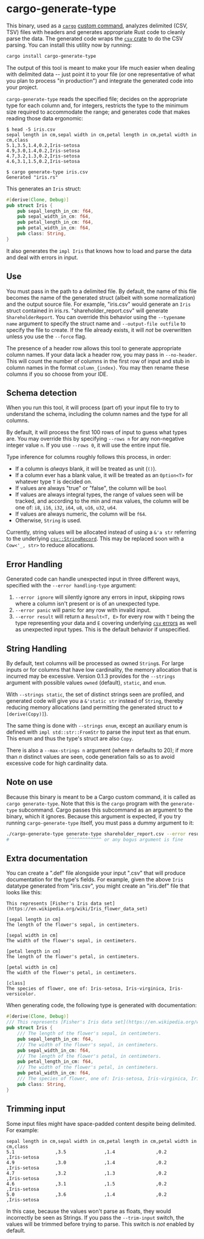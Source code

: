 # cargo-generate-type

This binary, used as a [`cargo`](https://doc.rust-lang.org/cargo/) [custom command](https://doc.rust-lang.org/book/ch14-05-extending-cargo.html), analyzes delimited (CSV, TSV) files with headers and generates appropriate Rust code to cleanly parse the data. The generated code wraps the [`csv` crate](https://crates.io/crates/csv) to do the CSV parsing. You can install this utility now by running:

```bash
cargo install cargo-generate-type
```

The output of this tool is meant to make your life much easier when dealing with delimited data -- just point it to your file (or one representative of what you plan to process "in production") and integrate the generated code into your project.

`cargo-generate-type` reads the specified file; decides on the appropriate type for each column and, for integers, restricts the type to the minimum size required to accommodate the range; and generates code that makes reading those data ergonomic:

```ignore
$ head -5 iris.csv
sepal length in cm,sepal width in cm,petal length in cm,petal width in cm,class
5.1,3.5,1.4,0.2,Iris-setosa
4.9,3.0,1.4,0.2,Iris-setosa
4.7,3.2,1.3,0.2,Iris-setosa
4.6,3.1,1.5,0.2,Iris-setosa

$ cargo generate-type iris.csv
Generated "iris.rs"
```

This generates an `Iris` struct:

```rust
#[derive(Clone, Debug)]
pub struct Iris {
    pub sepal_length_in_cm: f64,
    pub sepal_width_in_cm: f64,
    pub petal_length_in_cm: f64,
    pub petal_width_in_cm: f64,
    pub class: String,
}
```

It also generates the `impl Iris` that knows how to load and parse the data and deal with errors in input.

## Use

You must pass in the path to a delimited file. By default, the name of this file becomes the name of the generated struct (albeit with some normalization) and the output source file. For example, "iris.csv" would generate an `Iris` struct contained in iris.rs. "shareholder_report.csv" will generate `ShareholderReport`. You can override this behavior using the `--typename name` argument to specify the struct name and `--output-file outfile` to specify the file to create. If the file already exists, it will _not_ be overwritten unless you use the `--force` flag.

The presence of a header row allows this tool to generate appropriate column names. If your data lack a header row, you may pass in `--no-header`. This will count the number of columns in the first row of input and stub in column names in the format `column_{index}`. You may then rename these columns if you so choose from your IDE.

## Schema detection

When you run this tool, it will process (part of) your input file to try to understand the schema, including the column names and the type for all columns. 

By default, it will process the first 100 rows of input to guess what types are. You may override this by specifying `--rows n` for any non-negative integer value `n`. If you use `--rows 0`, it will use the entire input file.

Type inference for columns roughly follows this process, in order:
* If a column is _always_ blank, it will be treated as unit (`()`).
* If a column ever has a blank value, it will be treated as an `Option<T>` for whatever type `T` is decided on.
* If values are always "true" or "false", the column will be `bool`
* If values are always integral types, the range of values seen will be tracked, and according to the min and max values, the column will be one of: `i8`, `i16`, `i32`, `i64`, `u8`, `u16`, `u32`, `u64`.
* If values are always numeric, the column will be `f64`.
* Otherwise, `String` is used.

Currently, string values will be allocated instead of using a `&'a str` referring to the underlying [`csv::StringRecord`](https://docs.rs/csv/latest/csv/struct.StringRecord.html). This may be replaced soon with a `Cow<'_, str>` to reduce allocations.

## Error Handling

Generated code can handle unexpected input in three different ways, specified with the `--error handling-type` argument:

1. `--error ignore` will silently ignore any errors in input, skipping rows where a column isn't present or is of an unexpected type.
2. `--error panic` will panic for any row with invalid input.
3. `--error result` will return a `Result<T, E>` for every row with `T` being the type representing your data and `E` covering underlying [`csv` errors](https://docs.rs/csv/latest/csv/struct.Error.html) as well as unexpected input types. This is the default behavior if unspecified.

## String Handling
By default, text columns will be processed as owned `String`s. For large inputs or for columns that have low cardinality, the memory allocation that is incurred may be excessive. Version 0.1.3 provides for the `--strings` argument with possible values `owned` (default), `static`, and `enum`.

With `--strings static`, the set of distinct strings seen are profiled, and generated code will give you a `&'static str` instead of `String`, thereby reducing memory allocations (and permitting the generated struct to `#[derive(Copy)]`).

The same thing is done with `--strings enum`, except an auxiliary enum is defined with `impl std::str::FromStr` to parse the input text as that enum. This enum and thus the type's struct are also `Copy`.

There is also a `--max-strings n` argument (where _n_ defaults to 20); if more than _n_ distinct values are seen, code generation fails so as to avoid excessive code for high cardinality data.

## Note on use

Because this binary is meant to be a Cargo custom command, it is called as `cargo generate-type`. Note that this is the `cargo` program with the `generate-type` subcommand. Cargo passes this subcommand as an argument to the binary, which it ignores. Because this argument is expected, if you try running `cargo-generate-type` itself, you must pass a dummy argument to it:

```bash
./cargo-generate-type generate-type shareholder_report.csv --error result
#                     ^^^^^^^^^^^^^ or any bogus argument is fine
```

## Extra documentation
You can create a ".def" file alongside your input ".csv" that will produce documentation for the type's fields. For example, given the above `Iris` datatype generated from "iris.csv", you might create an "iris.def" file that looks like this:

```ignore
This represents [Fisher's Iris data set](https://en.wikipedia.org/wiki/Iris_flower_data_set)

[sepal length in cm]
The length of the flower's sepal, in centimeters.

[sepal width in cm]
The width of the flower's sepal, in centimeters.

[petal length in cm]
The length of the flower's petal, in centimeters.

[petal width in cm]
The width of the flower's petal, in centimeters.

[class]
The species of flower, one of: Iris-setosa, Iris-virginica, Iris-versicolor.
```

When generating code, the following type is generated with documentation:

```rust
#[derive(Clone, Debug)]
/// This represents [Fisher's Iris data set](https://en.wikipedia.org/wiki/Iris_flower_data_set)
pub struct Iris {
    /// The length of the flower's sepal, in centimeters.
    pub sepal_length_in_cm: f64,
    /// The width of the flower's sepal, in centimeters.
    pub sepal_width_in_cm: f64,
    /// The length of the flower's petal, in centimeters.
    pub petal_length_in_cm: f64,
    /// The width of the flower's petal, in centimeters.
    pub petal_width_in_cm: f64,
    /// The species of flower, one of: Iris-setosa, Iris-virginica, Iris-versicolor.
    pub class: String,
}
```

## Trimming input
Some input files might have space-padded content despite being delimited. For example:

```ignore
sepal length in cm,sepal width in cm,petal length in cm,petal width in cm,class
5.1               ,3.5              ,1.4               ,0.2              ,Iris-setosa
4.9               ,3.0              ,1.4               ,0.2              ,Iris-setosa
4.7               ,3.2              ,1.3               ,0.2              ,Iris-setosa
4.6               ,3.1              ,1.5               ,0.2              ,Iris-setosa
5.0               ,3.6              ,1.4               ,0.2              ,Iris-setosa
```

In this case, because the values won't parse as floats, they would incorrectly be seen as Strings. If you pass the `--trim-input` switch, the values will be trimmed before trying to parse. This switch is _not_ enabled by default.